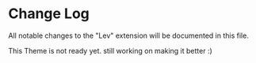 # Change Log

All notable changes to the "Lev" extension will be documented in this file.

This Theme is not ready yet. still working on making it better :)